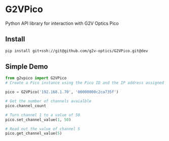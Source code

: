 # G2VPico
Python API library for interaction with G2V Optics Pico

## Install
```bash
pip install git+ssh://git@github.com/g2v-optics/G2VPico.git@dev
```

## Simple Demo
```python
from g2vpico import G2VPico
# Create a Pico instance using the Pico ID and the IP address assigned to the Pico

pico = G2VPico('192.168.1.70', '00000000c2ca735f')

# Get the number of channels avaialble
pico.channel_count

# Turn channel 1 to a value of 50
pico.set_channel_value(1, 50)

# Read out the value of channel 5
pico.get_channel_value(5)
```
